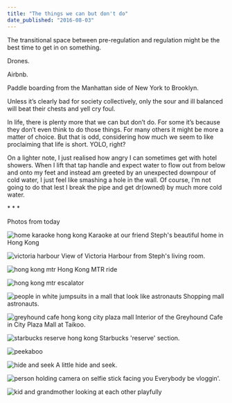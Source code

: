 ```yaml
---
title: "The things we can but don't do"
date_published: "2016-08-03"
---
```


The transitional space between pre-regulation and regulation might be the best time to get in on something.

Drones.

Airbnb.

Paddle boarding from the Manhattan side of New York to Brooklyn.

Unless it’s clearly bad for society collectively, only the sour and ill balanced will beat their chests and yell cry foul.

In life, there is plenty more that we can but don’t do. For some it’s because they don’t even think to do those things. For many others it might be more a matter of choice. But that is odd, considering how much we seem to like proclaiming that life is short. YOLO, right?

On a lighter note, I just realised how angry I can sometimes get with hotel showers. When I lift that tap handle and expect water to flow out from below and onto my feet and instead am greeted by an unexpected downpour of cold water, I just feel like smashing a hole in the wall. Of course, I’m not going to do that lest I break the pipe and get dr(owned) by much more cold water.

\* \* \*

Photos from today

![home karaoke hong kong](images/DSCF7618_nickang_edited-1024x683.jpg) Karaoke at our friend Steph's beautiful home in Hong Kong

![victoria harbour ](images/DSCF7611_nickang_edited-1024x683.jpg) View of Victoria Harbour from Steph's living room.

![hong kong mtr](images/DSCF7595_nickang_edited-1024x683.jpg) Hong Kong MTR ride

![hong kong mtr escalator](images/DSCF7593_nickang_edited-1024x683.jpg)

![people in white jumpsuits in a mall that look like astronauts](images/DSCF7578_nickang_edited-1024x683.jpg) Shopping mall astronauts.

![greyhound cafe hong kong city plaza mall](images/DSCF7574_nickang_edited-1024x683.jpg) Interior of the Greyhound Cafe in City Plaza Mall at Taikoo.

![starbucks reserve hong kong](images/DSCF7544_nickang_edited-1024x683.jpg) Starbucks 'reserve' section.

![peekaboo](images/DSCF7457_nickang_edited-1024x683.jpg)

![hide and seek](images/DSCF7451_nickang_edited-1024x683.jpg) A little hide and seek.

![person holding camera on selfie stick facing you](images/DSCF7417_nickang_edited-1024x683.jpg) Everybody be vloggin'.

![kid and grandmother looking at each other playfully](images/DSCF7392_nickang_edited-1024x683.jpg)
